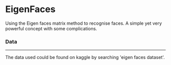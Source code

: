 # EigenFaces
Using the Eigen faces matrix method to recognise faces. A simple yet very powerful concept with some complications.

### Data
-------------
The data used could be found on kaggle by searching 'eigen faces dataset'.
